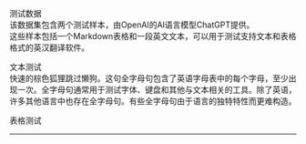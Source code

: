 测试数据  
该数据集包含两个测试样本，由OpenAI的AI语言模型ChatGPT提供。  
这些样本包括一个Markdown表格和一段英文文本，可以用于测试支持文本和表格格式的英汉翻译软件。  

文本测试  
快速的棕色狐狸跳过懒狗。这句全字母句包含了英语字母表中的每个字母，至少出现一次。全字母句通常用于测试字体、键盘和其他与文本相关的工具。除了英语，许多其他语言中也存在全字母句。有些全字母句由于语言的独特特性而更难构造。  

表格测试

---

